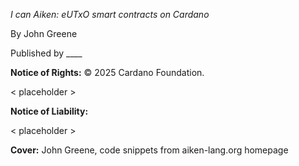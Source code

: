 *I can Aiken: eUTxO smart contracts on Cardano*

By John Greene

Published by ____

**Notice of Rights:**
© 2025 Cardano Foundation. 

< placeholder >

**Notice of Liability:**

< placeholder >

**Cover:** John Greene, code snippets from aiken-lang.org homepage

